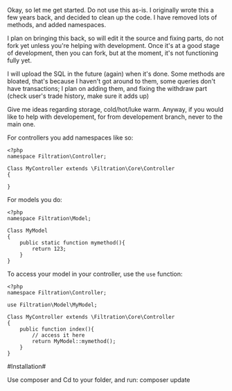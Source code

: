 Okay, so let me get started. Do not use this as-is. I originally wrote this a few years back, and decided to clean up the code. I have removed lots of methods, and added namespaces. 

I plan on bringing this back, so will edit it the source and fixing parts, do not fork yet unless you're helping with development. Once it's at a good stage of development, then you can fork, but at the moment, it's not functioning fully yet. 

I will upload the SQL in the future (again) when it's done. Some methods are bloated, that's because I haven't got around to them, some queries don't have transactions; I plan on adding them, and fixing the withdraw part (check user's trade history, make sure it adds up)

Give me ideas regarding storage, cold/hot/luke warm. Anyway, if you would like to help with developement, for from developement branch, never to the main one.


For controllers you add namespaces like so:

	<?php
	namespace Filtration\Controller;

	Class MyController extends \Filtration\Core\Controller
	{

	}


 For models you do:
 
	<?php 
	namespace Filtration\Model;

	Class MyModel
	{
		public static function mymethod(){
			return 123;
		}
	}


To access your model in your controller, use the `use` function:

	<?php
	namespace Filtration\Controller;

	use Filtration\Model\MyModel;
	
	Class MyController extends \Filtration\Core\Controller
	{
		public function index(){
			// access it here
			return MyModel::mymethod();
		}
	}
	




#Installation#

Use composer and Cd to your folder, and run: composer update
